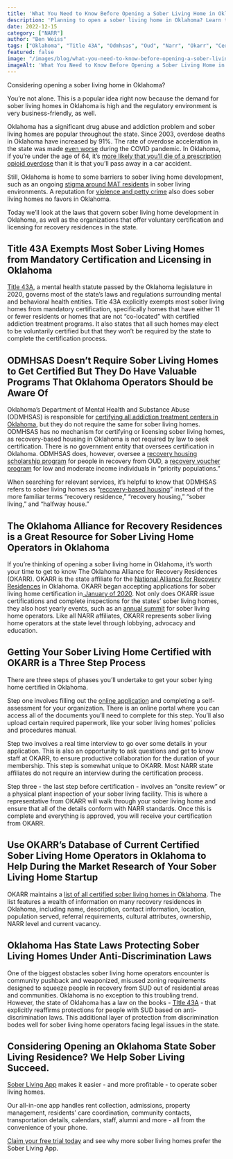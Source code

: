 ```yaml
---
title: 'What You Need to Know Before Opening a Sober Living Home in Oklahoma'
description: 'Planning to open a sober living home in Oklahoma? Learn the essential requirements, regulations, and key steps you need to know first.'
date: 2022-12-15
category: ["NARR"]
author: "Ben Weiss"
tags: ["Oklahoma", "Title 43A", "Odmhsas", "Oud", "Narr", "Okarr", "Certification", "State Certification", "State Licesning", "Nimbyism"]
featured: false
image: "/images/blog/what-you-need-to-know-before-opening-a-sober-living-home-in-oklahoma.png"
imageAlt: 'What You Need to Know Before Opening a Sober Living Home in Oklahoma'
---
```


Considering opening a sober living home in Oklahoma?

You’re not alone. This is a popular idea right now because the demand for sober living homes in Oklahoma is high and the regulatory environment is very business-friendly, as well. 

Oklahoma has a significant drug abuse and addiction problem and sober living homes are popular throughout the state. Since 2003, overdose deaths in Oklahoma have increased by 91%. The rate of overdose acceleration in the state was made [even worse](<https://kfor.com/news/local/20-increase-in-oklahoma-overdose-deaths-during-pandemic-osu-to-start-free-virtual-addiction-support-program-to-help/>) during the COVID pandemic. In Oklahoma, if you’re under the age of 64, it’s [more likely that you’ll die of a prescription opioid overdose](<https://okpolicy.org/substance-use-disorders-are-a-public-health-crisis-in-oklahoma-expanding-health-care-coverage-will-help/#:~:text=Oklahomans%20struggle%20with%20addiction%20at%20staggering%20rates&text=Between%202003%20and%202018%2C%20drug,opioid%20overdoses%20than%20car%20accidents.>) than it is that you’ll pass away in a car accident. 

Still, Oklahoma is home to some barriers to sober living home development, such as an ongoing [stigma around MAT residents](<https://oklahomawatch.org/2018/10/22/many-opioid-addicts-shut-out-of-sober-living-homes/Many%20Opioid%20Addicts%20Shut%20Out%20of%20Sober-Living%20Homes>) in sober living environments. A reputation for [violence and petty crime](<https://www.oklahoman.com/story/news/crime/2019/07/12/man-stabbed-to-death-at-oklahoma-city-sober-living-house/60446170007/>) also does sober living homes no favors in Oklahoma. 

Today we’ll look at the laws that govern sober living home development in Oklahoma, as well as the organizations that offer voluntary certification and licensing for recovery residences in the state. 

## Title 43A Exempts Most Sober Living Homes from Mandatory Certification and Licensing in Oklahoma

[Title 43A](<https://oksenate.gov/sites/default/files/2019-12/os43A.pdf>), a mental health statute passed by the Oklahoma legislature in 2020, governs most of the state’s laws and regulations surrounding mental and behavioral health entities. Title 43A explicitly exempts most sober living homes from mandatory certification, specifically homes that have either 11 or fewer residents or homes that are not “co-located” with certified addiction treatment programs. It also states that all such homes may elect to be voluntarily certified but that they won’t be required by the state to complete the certification process. 

## ODMHSAS Doesn’t Require Sober Living Homes to Get Certified But They Do Have Valuable Programs That Oklahoma Operators Should be Aware Of

Oklahoma’s Department of Mental Health and Substance Abuse (ODMHSAS) is responsible for [certifying all addiction treatment centers in Oklahoma](<https://behavehealth.com/blog/2022/2/15/oklahoma-is-committed-to-opening-more-certified-addiction-treatment-centers-heres-how-to-open-yours>), but they do not require the same for sober living homes. ODMHSAS has no mechanism for certifying or licensing sober living homes, as recovery-based housing in Oklahoma is not required by law to seek certification. There is no government entity that oversees certification in Oklahoma. ODMHSAS does, however, oversee a [recovery housing scholarship program](<https://forms.office.com/g/Q0uZpfq5N1>) for people in recovery from OUD, a [recovery voucher program](<https://forms.office.com/g/qg9uf3v6qx>) for low and moderate income individuals in “priority populations.”

When searching for relevant services, it’s helpful to know that ODMHSAS refers to sober living homes as “[recovery-based housing](<https://oklahoma.gov/odmhsas/recovery/housing/recovery-based-housing.html>)” instead of the more familiar terms “recovery residence,” “recovery housing,” “sober living,” and “halfway house.” 

## The Oklahoma Alliance for Recovery Residences is a Great Resource for Sober Living Home Operators in Oklahoma

If you’re thinking of opening a sober living home in Oklahoma, it’s worth your time to get to know The Oklahoma Alliance for Recovery Residences (OKARR). OKARR is the state affiliate for the [National Alliance for Recovery Residences](<https://narronline.org/>) in Oklahoma. OKARR began accepting applications for sober living home certification in[ January of 2020](<https://okarr.org/certification-now-open/>). Not only does OKARR issue certifications and complete inspections for the states’ sober living homes, they also host yearly events, such as an [annual summit](<https://okarr.org/events/>) for sober living home operators. Like all NARR affiliates, OKARR represents sober living home operators at the state level through lobbying, advocacy and education. 

## Getting Your Sober Living Home Certified with OKARR is a Three Step Process

There are three steps of phases you’ll undertake to get your sober lying home certified in Oklahoma. 

Step one involves filling out the [online application](<https://okarr.org/certification/recovery-residence-certification/>) and completing a self-assessment for your organization. There is an online portal where you can access all of the documents you’ll need to complete for this step. You’ll also upload certain required paperwork, like your sober living homes’ policies and procedures manual. 

Step two involves a real time interview to go over some details in your application. This is also an opportunity to ask questions and get to know staff at OKARR, to ensure productive collaboration for the duration of your membership. This step is somewhat unique to OKARR. Most NARR state affiliates do not require an interview during the certification process. 

Step three - the last step before certification - involves an “onsite review” or a physical plant inspection of your sober living facility. This is where a representative from OKARR will walk through your sober living home and ensure that all of the details conform with NARR standards. Once this is complete and everything is approved, you will receive your certification from OKARR. 

## Use OKARR’s Database of Current Certified Sober Living Home Operators in Oklahoma to Help During the Market Research of Your Sober Living Home Startup

OKARR maintains a [list of all certified sober living homes in Oklahoma](<https://okarr.org/search/?location=&keywords=&genders=%5B%5D&populations=%5B%5D&cultures=%5B%5D>). The list features a wealth of information on many recovery residences in Oklahoma, including name, description, contact information, location, population served, referral requirements, cultural attributes, ownership, NARR level and current vacancy. 

## Oklahoma Has State Laws Protecting Sober Living Homes Under Anti-Discrimination Laws 

One of the biggest obstacles sober living home operators encounter is community pushback and weaponized, misused zoning requirements designed to squeeze people in recovery from SUD out of residential areas and communities. Oklahoma is no exception to this troubling trend. However, the state of Oklahoma has a law on the books - [TItle 43A](<https://law.justia.com/codes/oklahoma/2021/title-43a/section-43a-3-417-1/>) \- that explicitly reaffirms protections for people with SUD based on anti-discrimination laws. This additional layer of protection from discrimination bodes well for sober living home operators facing legal issues in the state.

## Considering Opening an Oklahoma State Sober Living Residence? We Help Sober Living Succeed. 

[Sober Living App](<../../../../index.html>) makes it easier - and more profitable - to operate sober living homes. 

Our all-in-one app handles rent collection, admissions, property management, residents’ care coordination, community contacts, transportation details, calendars, staff, alumni and more - all from the convenience of your phone. 

[Claim your free trial today](<https://behavehealth.com/get-started>) and see why more sober living homes prefer the Sober Living App.
